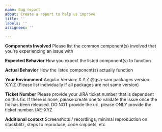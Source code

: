 ```yaml
---
name: Bug report
about: Create a report to help us improve
title: ''
labels: ''
assignees: ''

---
```


**Components Involved**
Please list the common component(s) involved that you're experiencing an issue with

**Expected Behavior**
How you expect the listed component(s) to function

**Actual Behavior**
How the listed component(s) actually function

**Your Environment**
Angular Version: X.Y.Z
@gsa-sam packages version: X.Y.Z (Please list individually if all packages are not same version)

**Ticket Number**
Please provide your JIRA ticket number that is dependent on this fix. If there is none, please create
one to validate the issue once the fix has been released. DO NOT provide the url, please ONLY
provide the ticket number.
IAE-XYZ

**Additional context**
Screenshots / recordings, minimal reproduction on stackblitz, steps to reproduce, code snippets, etc.


